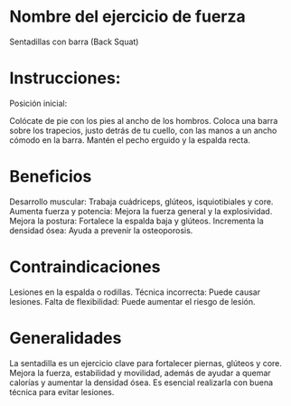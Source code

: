 # Nombre del ejercicio de fuerza
Sentadillas con barra (Back Squat)

# Instrucciones:
Posición inicial:

Colócate de pie con los pies al ancho de los hombros.
Coloca una barra sobre los trapecios, justo detrás de tu cuello, con las manos a un ancho cómodo en la barra.
Mantén el pecho erguido y la espalda recta.

# Beneficios
Desarrollo muscular: Trabaja cuádriceps, glúteos, isquiotibiales y core.
Aumenta fuerza y potencia: Mejora la fuerza general y la explosividad.
Mejora la postura: Fortalece la espalda baja y glúteos.
Incrementa la densidad ósea: Ayuda a prevenir la osteoporosis.

# Contraindicaciones

Lesiones en la espalda o rodillas.
Técnica incorrecta: Puede causar lesiones.
Falta de flexibilidad: Puede aumentar el riesgo de lesión.

# Generalidades 
La sentadilla es un ejercicio clave para fortalecer piernas, glúteos y core. Mejora la fuerza, 
estabilidad y movilidad, además de ayudar a quemar calorías y aumentar la densidad ósea. 
Es esencial realizarla con buena técnica para evitar lesiones.